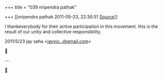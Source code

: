 +++
title = "039 nripendra pathak"

+++
[[nripendra pathak	2011-05-23, 22:36:51 [Source](https://groups.google.com/g/bvparishat/c/xw9RIghQPcU)]]



I thankeverybody for their active participation in this movement. this is the result of our unity and collective responsibility.  
  

2011/5/23 jay saha \<[jayviv...@gmail.com]()\>



  
  
  
--  



